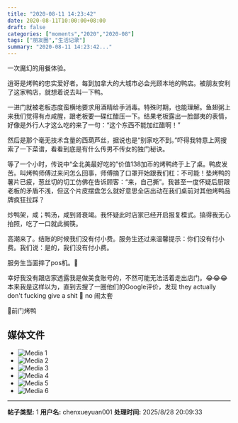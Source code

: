 ```yaml
---
title: "2020-08-11 14:23:42"
date: 2020-08-11T10:00:00+08:00
draft: false
categories: ["moments","2020","2020-08"]
tags: ["朋友圈","生活记录"]
summary: "2020-08-11 14:23:42..."
---
```


一次魔幻的用餐体验。

逍哥是烤鸭的忠实爱好者。每到加拿大的大城市必会光顾本地的鸭店。被朋友安利了这家鸭店，就想着说去叫一下鸭。

一进门就被老板态度蛮横地要求用酒精给手消毒。特殊时期，也能理解。鱼翅粥上来我们觉得有点咸腥，跟老板要一碟红醋压一下。结果老板露出一脸鄙夷的表情，好像是外行人才这么吃的来了一句：“这个东西不能加红醋啊！”

然后是那个毫无技术含量的西葫芦丝，据说也是“别家吃不到。”吓得我特意上网搜索了一下菜谱，看看到底是有什么传男不传女的独门秘诀。

等了一个小时，传说中“全北美最好吃的”价值138加币的烤鸭终于上了桌。鸭皮发苦。叫烤鸭师傅过来问怎么回事，师傅摘了口罩开始跟我们杠：不可能！垫烤鸭的薯片已疲，葱丝切的切工仿佛在告诉顾客：“来，自己撕”。我甚至一度怀疑后厨跟老板的矛盾不浅，但这个片皮摆盘怎么就好意思全店出动在我们桌前对其他烤鸭品牌疯狂拉踩？

炒鸭架，咸；鸭汤，咸到肾衰竭。我怀疑此时店家已经开启报复模式。搞得我无心拍照，吃了一口就此搁筷。

高潮来了。结账的时候我们没有付小费。服务生还过来温馨提示：你们没有付小费。我们说：是的，我们没有付小费。

服务生当面摔了pos机。🙂

幸好我没有跟店家透露我是做美食账号的，不然可能无法活着走出店门。😂😂😂 本来我是这样以为，直到去搜了一圈他们的Google评价，发现 they actually don't fucking give a shit 🤪 no 闹太套

📍前门烤鸭

## 媒体文件

- ![Media 1](/Moments/photos/2020-08-11/202008111423420.jpg)
- ![Media 2](/Moments/photos/2020-08-11/202008111423421.jpg)
- ![Media 3](/Moments/photos/2020-08-11/202008111423422.jpg)
- ![Media 4](/Moments/photos/2020-08-11/202008111423423.jpg)
- ![Media 5](/Moments/photos/2020-08-11/202008111423424.jpg)
- ![Media 6](/Moments/photos/2020-08-11/202008111423425.jpg)

---

**帖子类型:** 1
**用户名:** chenxueyuan001
**处理时间:** 2025/8/28 20:09:33